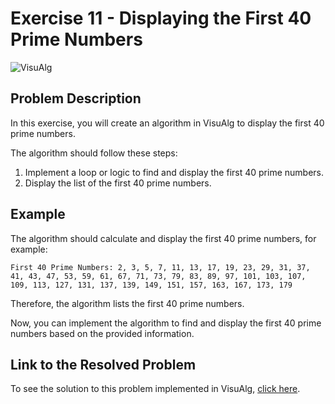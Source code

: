 # Exercise 11 - Displaying the First 40 Prime Numbers

![VisuAlg](https://img.shields.io/badge/VisuAlg-1575F9?style=for-the-badge&logoColor=white)

## Problem Description

In this exercise, you will create an algorithm in VisuAlg to display the first 40 prime numbers.

The algorithm should follow these steps:

1. Implement a loop or logic to find and display the first 40 prime numbers.
2. Display the list of the first 40 prime numbers.

## Example

The algorithm should calculate and display the first 40 prime numbers, for example:

```
First 40 Prime Numbers: 2, 3, 5, 7, 11, 13, 17, 19, 23, 29, 31, 37, 41, 43, 47, 53, 59, 61, 67, 71, 73, 79, 83, 89, 97, 101, 103, 107, 109, 113, 127, 131, 137, 139, 149, 151, 157, 163, 167, 173, 179
```

Therefore, the algorithm lists the first 40 prime numbers.

Now, you can implement the algorithm to find and display the first 40 prime numbers based on the provided information.

## Link to the Resolved Problem

To see the solution to this problem implemented in VisuAlg, [click here](/2020_2/CAP/Cycle3/Exercises/E11/E11.alg).